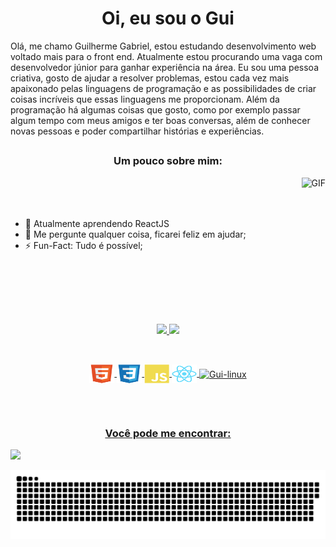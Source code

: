 ### <h1 align="center"> Oi, eu sou o Gui </h1>


<p>Olá, me chamo Guilherme Gabriel, estou estudando desenvolvimento web voltado mais para o front end. Atualmente estou procurando uma vaga com desenvolvedor júnior para ganhar experiência na área. Eu sou uma pessoa criativa, gosto de ajudar a resolver problemas, estou cada vez mais apaixonado pelas linguagens de programação e as possibilidades de criar coisas incríveis que essas linguagens me proporcionam. Além da programação há algumas coisas que gosto, como por exemplo passar algum tempo com meus amigos e ter boas conversas, além de conhecer novas pessoas e poder compartilhar histórias e experiências.</p>

##

<div>
  <h3 align="center"> Um pouco sobre mim: </h3>

  <img align="right" alt="GIF" src="https://media4.giphy.com/media/RlI4BfPGZMBFyh2vIj/giphy.gif" />
  
  <br>
  <br>
  <br>

  <ul > 
    <li>  🌱 Atualmente aprendendo ReactJS </li>
    <li>  💬 Me pergunte qualquer coisa, ficarei feliz em ajudar;</li>
    <li>  ⚡️ Fun-Fact: Tudo é possível; </li>
  </ul>


   <br>
   <br>
   <br>
   <br>
  
</div>

##

<div align="center">
  <a href="https://github.com/guigabriel">
  <img height="180em" src="https://github-readme-stats.vercel.app/api?username=guigabriel&show_icons=true&theme=dracula&include_all_commits=true&count_private=true"/>
  <img height="180em" src="https://github-readme-stats.vercel.app/api/top-langs/?username=guigabriel&layout=compact&langs_count=7&theme=dracula"/>
</div>
  
##
  
<div align="center" style="display: inline_block"><br>
  <img align="center" alt="Gui-HTML" height="30" width="40" src="https://raw.githubusercontent.com/devicons/devicon/master/icons/html5/html5-original.svg">
  <img align="center" alt="Gui-CSS" height="30" width="40" src="https://raw.githubusercontent.com/devicons/devicon/master/icons/css3/css3-original.svg">
  <img align="center" alt="Gui-Js" height="30" width="40" src="https://raw.githubusercontent.com/devicons/devicon/master/icons/javascript/javascript-plain.svg">
  <img align="center" alt="Gui-React" height="30" width="40" src="https://raw.githubusercontent.com/devicons/devicon/master/icons/react/react-original.svg">
  <img align="center" alt="Gui-linux" height="30" width="40"  src="https://cdn.jsdelivr.net/gh/devicons/devicon/icons/linux/linux-original.svg" />
  
</div>

 ##

<div><br>
  
  <h3 align="center">Você pode me encontrar:</h3>
  
  <a align="center" href="https://www.linkedin.com/in/guilhermegabriellisboadasilva" target="_blank"><img src="https://img.shields.io/badge/-LinkedIn-%230077B5?style=for-the-badge&logo=linkedin&logoColor=white" target="_blank"></a> 
 
  ![Snake animation](https://github.com/guigabriel/guigabriel/blob/output/github-contribution-grid-snake.svg)
 
</div>



